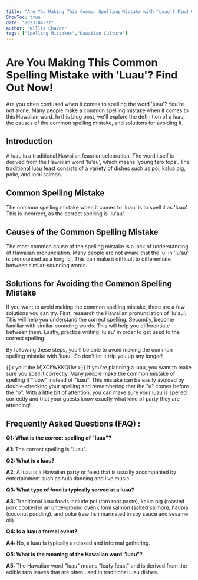 ```yaml
---
title: "Are You Making This Common Spelling Mistake with 'Luau'? Find Out Now!"
ShowToc: true 
date: "2023-04-27"
author: "Willie Chavez" 
tags: ["Spelling Mistakes","Hawaiian Culture"]
---
```

# Are You Making This Common Spelling Mistake with 'Luau'? Find Out Now!

Are you often confused when it comes to spelling the word 'luau'? You're not alone. Many people make a common spelling mistake when it comes to this Hawaiian word. In this blog post, we'll explore the definition of a luau, the causes of the common spelling mistake, and solutions for avoiding it.

## Introduction 

A luau is a traditional Hawaiian feast or celebration. The word itself is derived from the Hawaiian word 'lu'au', which means 'young taro tops'. The traditional luau feast consists of a variety of dishes such as poi, kalua pig, poke, and lomi salmon. 

## Common Spelling Mistake

The common spelling mistake when it comes to 'luau' is to spell it as 'luau'. This is incorrect, as the correct spelling is 'lu'au'. 

## Causes of the Common Spelling Mistake

The most common cause of the spelling mistake is a lack of understanding of Hawaiian pronunciation. Many people are not aware that the 'u' in 'lu'au' is pronounced as a long 'o'. This can make it difficult to differentiate between similar-sounding words. 

## Solutions for Avoiding the Common Spelling Mistake

If you want to avoid making the common spelling mistake, there are a few solutions you can try. First, research the Hawaiian pronunciation of 'lu'au'. This will help you understand the correct spelling. Secondly, become familiar with similar-sounding words. This will help you differentiate between them. Lastly, practice writing 'lu'au' in order to get used to the correct spelling. 

By following these steps, you'll be able to avoid making the common spelling mistake with 'luau'. So don't let it trip you up any longer!

{{< youtube MjXChWKKQUw >}} 
If you're planning a luau, you want to make sure you spell it correctly. Many people make the common mistake of spelling it "luow" instead of "luau". This mistake can be easily avoided by double-checking your spelling and remembering that the "u" comes before the "o". With a little bit of attention, you can make sure your luau is spelled correctly and that your guests know exactly what kind of party they are attending!

## Frequently Asked Questions (FAQ) :
**Q1: What is the correct spelling of "luau"?**

**A1:** The correct spelling is "luau".

**Q2: What is a luau?**

**A2:** A luau is a Hawaiian party or feast that is usually accompanied by entertainment such as hula dancing and live music.

**Q3: What type of food is typically served at a luau?**

**A3:** Traditional luau foods include poi (taro root paste), kalua pig (roasted pork cooked in an underground oven), lomi salmon (salted salmon), haupia (coconut pudding), and poke (raw fish marinated in soy sauce and sesame oil).

**Q4: Is a luau a formal event?**

**A4:** No, a luau is typically a relaxed and informal gathering.

**Q5: What is the meaning of the Hawaiian word "luau"?**

**A5:** The Hawaiian word "luau" means "leafy feast" and is derived from the edible taro leaves that are often used in traditional luau dishes.






